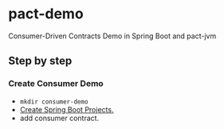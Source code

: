 # pact-demo

Consumer-Driven Contracts Demo in Spring Boot and pact-jvm

## Step by step

### Create Consumer Demo
* `mkdir consumer-demo`
* [Create Spring Boot Projects.](https://www.jetbrains.com/help/idea/2016.3/creating-spring-boot-projects.html)
* add consumer contract.
